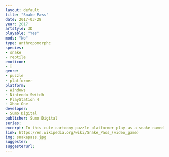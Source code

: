 ```yaml
---
layout: default
title: "Snake Pass"
date: 2017-03-28
year: 2017
artstyle: 3D
playable: "Yes"
mods: "No"
type: anthropomorphc
species: 
- snake
- reptile
emoticon:
- 🐍
genre: 
- puzzle
- platformer
platform:
- Windows
- Nintendo Switch
- PlayStation 4
- Xbox One
developer: 
- Sumo Digital
publisher: Sumo Digital
series: 
excerpt: In this cute cartoony puzzle platformer play as a snake named Noodle with a hummingbird friend! The challenge of the game centers around the movement mechanic that resembles the slithering of a snake.
link: https://en.wikipedia.org/wiki/Snake_Pass_(video_game)
img: snakepass.jpg
suggester: 
suggesterurl: 
---
```


